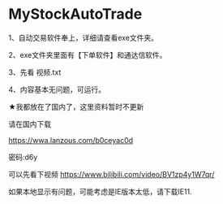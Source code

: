 # MyStockAutoTrade



1、自动交易软件奉上，详细请查看exe文件夹。

2、exe文件夹里面有【下单软件】和通达信软件。

3、先看  视频.txt

4、内容基本无问题，可运行。



★我都放在了国内了，这里资料暂时不更新

请在国内下载

https://wwa.lanzous.com/b0ceyac0d

密码:d6y


可以先看下视频
https://www.bilibili.com/video/BV1zp4y1W7qr/

 
如果本地显示有问题，可能考虑是IE版本太低，请下载IE11.



